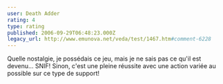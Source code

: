 ```yaml
---
user: Death Adder
rating: 4
type: rating
published: 2006-09-29T06:48:23.000Z
legacy_url: http://www.emunova.net/veda/test/1467.htm#comment-6228
---
```

Quelle nostalgie, je possédais ce jeu, mais je ne sais pas ce qu'il est devenu... SNIF! Sinon, c'est une pleine réussite avec une action variée au possible sur ce type de support!